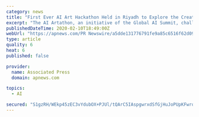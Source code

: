 ```yaml
---
category: news
title: "First Ever AI Art Hackathon Held in Riyadh to Explore the Creative Potential of Humans Empowered by Artificial Intelligence"
excerpt: "The AI Artathon, an initiative of the Global AI Summit, challenged local and international teams of artists, designers, data scientists and AI experts to create new artistic work using artificial intelligence tools and techniques. The competition is organized by the Saudi Data and Artificial Intelligence Authority, as part of the Global AI Summit."
publishedDateTime: 2020-02-10T18:49:00Z
webUrl: "https://apnews.com/PR Newswire/a5dde131776791fe9a85c6516f62d095"
type: article
quality: 6
heat: 6
published: false

provider:
  name: Associated Press
  domain: apnews.com

topics:
  - AI

secured: "S1gzRH/WEkp45zEC3vYdubOX+PJUl/tQArC5IAspgwrxdSfGjHuJoPUpKFwrqcvlbx+9O2GbOSjJb99ONkD2z35r9uNpZjdoTEGFhJLM6WUo2Qgu1TgyRhgZXXV9rEdjJkxVRnKqrqwj0ylXI34whzmELlorYilE8tHBV6Y23a98xduRLttpYEenrJ9ihAzi21HF9MDpIVIFEuTOu2NjMYojyuEt4/6SWi/UEQ9+pcnJy2xOmyAuXc14MFhotgSdnylbIR0VX/TL+4H9mB2Zx+7t5c4QeSIxLqyabxNZWz7Xe7Tn2sk2KljGBlZQE/FT;1xLJzWh8/7mTJwTJEjnjhg=="
---
```


